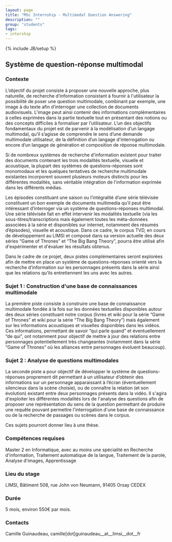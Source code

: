 ```yaml
---
layout: page
title: "MSc Internship - Multimodal Question Answering"
description: ""
group: "students"
tags: 
- intership
---
```

{% include JB/setup %}


## Système de question-réponse multimodal

### Contexte

L’objectif du projet consiste à proposer une nouvelle approche, plus naturelle, de recherche d’information consistant à fournir à l'utilisateur la possibilité de poser une question multimodale, combinant par exemple, une image à du texte afin d’interroger une collection de documents audiovisuels. L'image peut ainsi contenir des informations complémentaires à celles exprimées dans la partie textuelle tout en présentant des notions ou des concepts difficiles à formaliser par l’utilisateur. L’un des objectifs fondamentaux du projet est de parvenir à la modélisation d’un langage multimodal, qu’il s’agisse de comprendre le sens d’une demande multimodale utilisateur, de la définition d’un langage d'interrogation ou encore d’un langage de génération et composition de réponse multimodale.

Si de nombreux systèmes de recherche d’information existent pour traiter des documents contenant les trois modalités textuelle, visuelle et acoustique, la plupart des systèmes de questions-réponses sont monomodaux et les quelques tentatives de recherche multimodale existantes incorporent souvent plusieurs moteurs distincts pour les différentes modalités, sans véritable intégration de l'information exprimée dans les différents médias.

Les épisodes constituant une saison ou l’intégralité d’une série télévisée constituent un bon exemple de documents multimedia qu’il peut être intéressant d’interroger via un système de questions-réponses multimodal. Une série télévisée fait en effet intervenir les modalités textuelle (via les sous-titres/transcriptions mais également toutes les méta-données associées à la série et disponibles sur internet, notamment des résumés d’épisodes), visuelle et acoustique. Dans ce cadre, le corpus TVD, en cours de développement au LIMSI et composé dans sa version actuelle des deux séries “Game of Thrones” et “The Big Bang Theory”, pourra être utilisé afin d'expérimenter et d'évaluer les résultats obtenus.

Dans le cadre de ce projet, deux pistes complémentaires seront explorées afin de mettre en place un système de questions-réponses orienté vers la recherche d’information sur les personnages présents dans la série ainsi que les relations qu’ils entretiennent les uns avec les autres.

### Sujet 1 : Construction d'une base de connaissances multimodale

La première piste consiste à construire une base de connaissance multimodale fondée à la fois sur les données textuelles disponibles autour des deux séries constituant notre corpus (livres et wiki pour la série “Game of Thrones” et wiki pour la série “The Big Bang Theory”) mais également sur les informations acoustiques et visuelles disponibles dans les vidéos. Ces informations, permettant de savoir “qui parle quand” et éventuellement “de qui”, ont notamment pour objectif de mettre à jour des relations entre personnages potentiellement très changeantes (notamment dans la série “Game of Thrones” où les alliances entre personnages évoluent beaucoup).

### Sujet 2 : Analyse de questions multimodales

La seconde piste a pour objectif de développer le système de questions-réponses proprement dit permettant à un utilisateur d’obtenir des informations sur un personnage apparaissant à l’écran (éventuellement silencieux dans la scène choisie), ou de connaître la relation (et son évolution) existant entre deux personnages présents dans la vidéo. Il s'agira d'exploiter les différentes modalités lors de l'analyse des questions afin de proposer une représentation du sens de la question permettant de produire une requête pouvant permettre l'interrogation d'une base de connaissance ou de la recherche de passages ou scènes dans le corpus.

Ces sujets pourront donner lieu à une thèse.

### Compétences requises
Master 2 en Informatique, avec au moins une spécialité en Recherche d'information, Traitement automatique de la langue, Traitement de la parole, Analyse d'images, Apprentissage

### Lieu du stage
LIMSI, Bâtiment 508, rue John von Neumann, 91405 Orsay CEDEX

### Durée
5 mois, environ 550€ par mois. 

### Contacts

Camille Guinaudeau, camille[dot]guinaudeau__at__limsi__dot__fr
